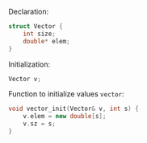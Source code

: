 Declaration:
```c++
struct Vector {
	int size;
	double* elem;
}
```
Initialization:
```c++
Vector v;
```
Function to initialize values `vector`:
```c++
void vector_init(Vector& v, int s) {
	v.elem = new double[s];
	v.sz = s;
}
```
